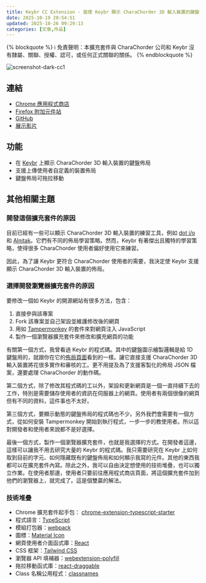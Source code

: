 ```yaml
---
title: Keybr CC Extension - 能使 Keybr 顯示 CharaChorder 3D 輸入裝置的鍵盤佈局的非官方瀏覽器擴充套件
date: 2025-10-19 20:54:51
updated: 2025-10-26 09:29:13
categories: [文章,作品]
---
```

{% blockquote %}
:information_source: 免責聲明：本擴充套件與 CharaChorder 公司和 Keybr 沒有隸屬、關聯、授權、認可，或任何正式關聯的關係。
{% endblockquote %}

![screenshot-dark-cc1](https://hackmd.io/_uploads/rJgRuNMCeg.png)

## 連結

- [Chrome 應用程式商店](https://chromewebstore.google.com/detail/keybr-cc-extension/fdofhfbipdhkkhhdjlfjnjfnkibpbdpg)
- [Firefox 附加元件站](https://addons.mozilla.org/en-US/firefox/addon/keybr-cc-extension/)
- [GitHub](https://github.com/andy23512/keybr-cc-extension)
- [展示影片](https://youtu.be/IQWf4IuekFQ?si=q_DkxyKOvMsdcqV3)

## 功能

- 在 [Keybr](https://www.keybr.com/) 上顯示 CharaChorder 3D 輸入裝置的鍵盤佈局
- 支援上傳使用者自定義的裝置佈局
- 鍵盤佈局可拖拉移動

## 其他相關主題

### 開發這個擴充套件的原因

目前已經有一些可以顯示 CharaChorder 3D 輸入裝置的練習工具，例如 [dot i/o](https://www.iq-eq.io/#/) 和 [Alnitak](https://andy23512.github.io/alnitak/)。它們有不同的佈局學習策略。然而，Keybr 有著傑出且獨特的學習策略，使得很多 CharaChorder 使用者偏好使用它來練習。

因此，為了讓 Keybr 更符合 CharaChorder 使用者的需要，我決定使 Keybr 支援顯示 CharaChorder 3D 輸入裝置的佈局。

### 選擇開發瀏覽器擴充套件的原因

要修改一個如 Keybr 的開源網站有很多方法，包含：

1. 直接參與該專案
2. Fork 該專案並自己架設並維護修改後的網頁
3. 用如 [Tampermonkey](https://www.tampermonkey.net/) 的套件來對網頁注入 JavaScript
4. 製作一個瀏覽器擴充套件來修改和擴充網頁的功能

有關第一個方式，我曾看過 Keybr 的程式碼。其中的鍵盤圖示繪製邏輯是給 1D 鍵盤用的，就跟你在它的[佈局頁面](https://www.keybr.com/layouts)看到的一樣。讓它直接支援 CharaChorder 3D 輸入裝置將花很多實作和審核的工。更不用提及為了支援客製化的佈局 JSON 檔案，還要處理 CharaChorder 的動作碼。

第二個方式，除了修改其程式碼的工以外，架設和更新網頁是一個一直持續下去的工作，特別是需要儲存使用者的資訊在伺服器上的網頁。使用者有兩個很像的網頁但有不同的資料，這件事也不太好。

第三個方式，要顯示動態的鍵盤佈局的程式碼也不少。另外我們會需要有一個方式，從如何安裝 Tampermonkey 開始到執行程式，一步一步的教使用者。所以這對開發者和使用者來說都不是好選擇。

最後一個方式，製作一個瀏覽器擴充套件，也就是我選擇的方式。在開發者這邊，這樣可以讓我不用去研究大量的 Keybr 的程式碼。我只需要研究在 Keybr 上如何取到目前的字元、如何隱藏既有的鍵盤佈局和如何顯示我寫的元件。其他的東西我都可以在擴充套件內寫。除此之外，我可以自由決定想使用的技術堆疊，也可以獨立作業。在使用者那邊，使用者只要前往應用程式商店頁面，將這個擴充套件加到他們的瀏覽器上，就完成了。這是個雙贏的解法。

### 技術堆疊

- Chrome 擴充套件起手包： [chrome-extension-typescript-starter](https://github.com/chibat/chrome-extension-typescript-starter)
- 程式語言：[TypeScript](https://www.typescriptlang.org/)
- 模組打包器：[webpack](https://webpack.js.org/)
- 圖標：[Material Icon](https://fonts.google.com/icons)
- 網頁使用者介面函式庫：[React](https://react.dev/)
- CSS 框架：[Tailwind CSS](https://tailwindcss.com/)
- 瀏覽器 API 填補器：[webextension-polyfill](https://github.com/mozilla/webextension-polyfill)
- 拖拉移動函式庫：[react-draggable](https://github.com/react-grid-layout/react-draggable)
- Class 名稱公用程式：[classnames](https://www.npmjs.com/package/classnames)
